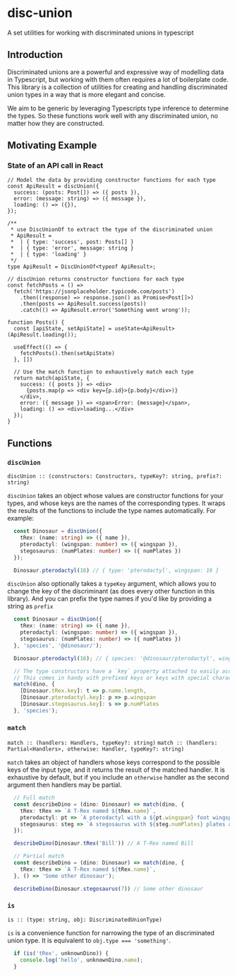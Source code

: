 # disc-union
A set utilities for working with discriminated unions in typescript

## Introduction
Discriminated unions are a powerful and expressive way of modelling data in Typescript, but working with them often requires a lot of boilerplate code. This library is a collection of utilities for creating and handling discriminated union types in a way that is more elegant and concise. 

We aim to be generic by leveraging Typescripts type inference to determine the types. So these functions work well with any discriminated union, no matter how they are constructed.

## Motivating Example
### State of an API call in React
```tsx
// Model the data by providing constructor functions for each type
const ApiResult = discUnion({
  success: (posts: Post[]) => ({ posts }),
  error: (message: string) => ({ message }),
  loading: () => ({}),
});

/**
 * use DiscUnionOf to extract the type of the discriminated union
 * ApiResult = 
 *  | { type: 'success', post: Posts[] } 
 *  | { type: 'error', message: string }
 *  | { type: 'loading' }
 */
type ApiResult = DiscUnionOf<typeof ApiResult>;

// discUnion returns constructor functions for each type
const fetchPosts = () =>
  fetch('https://jsonplaceholder.typicode.com/posts')
    .then((response) => response.json() as Promise<Post[]>)
    .then(posts => ApiResult.success(posts))
    .catch(() => ApiResult.error('Something went wrong'));

function Posts() {
  const [apiState, setApiState] = useState<ApiResult>(ApiResult.loading());

  useEffect(() => {
    fetchPosts().then(setApiState)
  }, [])

  // Use the match function to exhaustively match each type
  return match(apiState, {
    success: ({ posts }) => <div>
      {posts.map(p => <div key={p.id}>{p.body}</div>)}
    </div>,
    error: ({ message }) => <span>Error: {message}</span>,
    loading: () => <div>loading...</div>
  });
}
```

## Functions
### `discUnion` 
`discUnion :: (constructors: Constructors, typeKey?: string, prefix?: string)`

`discUnion` takes an object whose values are constructor functions for your types, and whose keys are the names of the corresponding types. It wraps the results of the functions to include the type names automatically. For example:

```ts
  const Dinosaur = discUnion({
    tRex: (name: string) => ({ name }),
    pterodactyl: (wingspan: number) => ({ wingspan }),
    stegosaurus: (numPlates: number) => ({ numPlates })
  });

  Dinosaur.pterodactyl(16) // { type: 'pterodactyl', wingspan: 16 }
```

`discUnion` also optionally takes a `typeKey` argument, which allows you to change the key of the discriminant (as does every other function in this library). And you can prefix the type names if you'd like by providing a string as `prefix`

```ts
  const Dinosaur = discUnion({
    tRex: (name: string) => ({ name }),
    pterodactyl: (wingspan: number) => ({ wingspan }),
    stegosaurus: (numPlates: number) => ({ numPlates })
  }, 'species', '@dinosaur/');

  Dinosaur.pterodactyl(16); // { species: '@dinosaur/pterodactyl', wingspan: 16 }

  // The type constructors have a `key` property attached to easily access these values.
  // This comes in handy with prefixed keys or keys with special characters.
  match(dino, {
    [Dinosaur.tRex.key]: t => p.name.length,
    [Dinosaur.pterodactyl.key]: p => p.wingspan
    [Dinosaur.stegosaurus.key]: s => p.numPlates
  }, 'species');
```

### `match` 
`match :: (handlers: Handlers, typeKey?: string)`
`match :: (handlers: Partial<Handlers>, otherwise: Handler, typeKey?: string)`

`match` takes an object of handlers whose keys correspond to the possible keys of the input type, and it returns the result of the matched handler. It is exhaustive by default, but if you include an `otherwise` handler as the second argument then handlers may be partial.

```ts
  // Full match
  const describeDino = (dino: Dinosaur) => match(dino, {
    tRex: tRex => `A T-Rex named ${tRex.name}`,
    pterodactyl: pt => `A pterodactyl with a ${pt.wingspan} foot wingspan`,
    stegosaurus: steg => `A stegosaurus with ${steg.numPlates} plates along its back`,
  });

  describeDino(Dinosaur.tRex('Bill')) // A T-Rex named Bill
```

```ts
  // Partial match
  const describeDino = (dino: Dinosaur) => match(dino, {
    tRex: tRex => `A T-Rex named ${tRex.name}`,
  }, () => 'Some other dinosaur');

  describeDino(Dinosaur.stegosaurus(7)) // Some other dinosaur
```

### `is` 
`is :: (type: string, obj: DiscriminatedUnionType)`

`is` is a convenience function for narrowing the type of an discriminated union type. It is equivalent to `obj.type === 'something'`.

```ts
  if (is('tRex', unknownDino)) {
    console.log('hello', unknownDino.name);
  }
```
